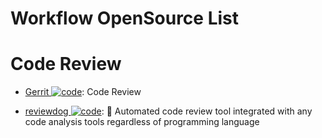 # Workflow OpenSource List

# Code Review

- [Gerrit ![code](https://ng-tech.icu/assets/code.svg)](https://www.gerritcodereview.com/about.html): Code Review

- [reviewdog ![code](https://ng-tech.icu/assets/code.svg)](https://github.com/reviewdog/reviewdog): 🐶 Automated code review tool integrated with any code analysis tools regardless of programming language
